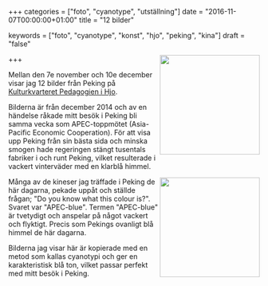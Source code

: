 +++
categories = ["foto", "cyanotype", "utställning"]
date = "2016-11-07T00:00:00+01:00"
title = "12 bilder"

keywords = ["foto", "cyanotype", "konst", "hjo", "peking", "kina"]
draft = "false"

+++
<img src="/images/23502FT01AC01.jpg" align="right" width="200px" >

Mellan den 7e november och 10e december visar jag 12 bilder från Peking på [Kulturkvarteret Pedagogien i Hjo](http://www.vastsverige.com/kulturkvarteret-pedagogien-hjo/b/235934/12-bilder-fran-Peking-pagar-7-november-10-december").

Bilderna är från december 2014 och av en händelse råkade mitt besök i Peking bli samma vecka som APEC-toppmötet (Asia-Pacific Economic Cooperation). För att visa upp Peking från sin bästa sida och minska smogen hade regeringen <!--more-->stängt tusentals fabriker i och runt Peking, vilket resulterade i vackert vinterväder med en klarblå himmel.

<img src="/images/12_bilder_november-december_ 2016_Hjo_50x70.jpg" align="right" width="200px">
Många av de kineser jag träffade i Peking de här dagarna, pekade uppåt och ställde frågan; "Do you know what this colour is?". Svaret var "APEC-blue". Termen "APEC-blue" är tvetydigt och anspelar på något vackert och flyktigt. Precis som Pekings ovanligt blå himmel de här dagarna.

Bilderna jag visar här är kopierade med en metod som kallas cyanotypi och ger en karakteristisk blå ton, vilket passar perfekt med mitt besök i Peking.
